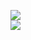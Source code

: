 [![](https://img.shields.io/badge/Made%20With-Github%20Spray-lightgrey.svg?style=for-the-badge&logo=github)](https://github.com/Annihil/github-spray#9228)  
[![](https://i.imgur.com/2DrTn0Z.gif)](https://github.com/Annihil/github-spray)
